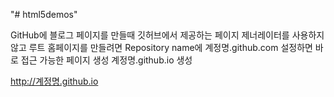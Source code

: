 "# html5demos" 

GitHub에 블로그 페이지를 만들때 깃허브에서 제공하는 페이지 제너레이터를 사용하지 않고
루트 홈페이지를 만들려면 Repository name에 계정명.github.com 설정하면 바로 접근 가능한 페이지 생성
계정명.github.io 생성

http://계정명.github.io 